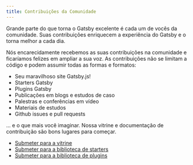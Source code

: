 ```yaml
---
title: Contribuições da Comunidade
---
```


Grande parte do que torna o Gatsby excelente é cada um de vocês da comunidade.
Suas contribuições enriquecem a experiência do Gatsby e o torna melhor a cada dia.

Nós encarecidamente recebemos as suas contribuições na comunidade e ficaríamos felizes em ampliar a sua voz. As contribuições não se limitam a código e podem assumir todas as formas e formatos:

- Seu maravilhoso site Gatsby.js!
- Starters Gatsby
- Plugins Gatsby
- Publicações em blogs e estudos de caso 
- Palestras e conferências em vídeo
- Materiais de estudos
- Github issues e pull requests

... e o que mais você imaginar. Nossa vitrine e documentação de contribuição são bons lugares para começar.

- [Submeter para a vitrine](/contributing/site-showcase-submissions)
- [Submeter para a biblioteca de starters](/contributing/submit-to-starter-library/)
- [Submeter para a biblioteca de plugins](/contributing/submit-to-plugin-library/)

<!-- Peruse the rest of our contributor docs and reach out to us on [Twitter](https://twitter.com/gatsbyjs), [Discord](https://gatsby.dev/discord), or in a [GitHub issue](/contributing/how-to-file-an-issue/) if you have any questions about contributing! -->

